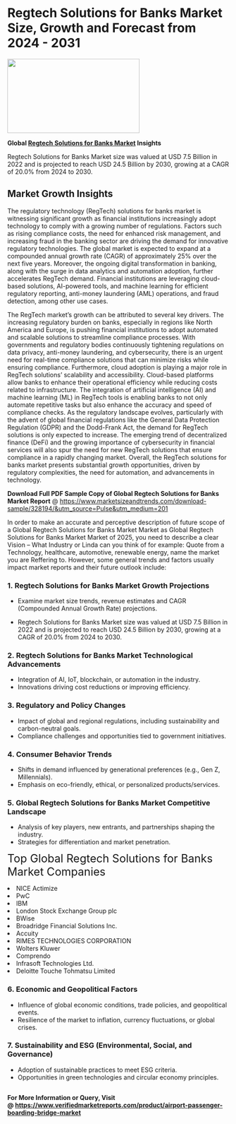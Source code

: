 <H1>Regtech Solutions for Banks Market Size, Growth and Forecast from 2024 - 2031</H1><img class="aligncenter size-medium wp-image-584254" src="https://thirdeyenews.in/wp-content/uploads/2024/09/Global-Market-Research-300x168.jpeg" alt="" width="300" height="168" /><p><strong>Global&nbsp;<a href="https://www.marketsizeandtrends.com/download-sample/328194/&amp;utm_source=Pulse&amp;utm_medium=201">Regtech Solutions for Banks Market</a> Insights</strong></p><p>Regtech Solutions for Banks Market size was valued at USD 7.5 Billion in 2022 and is projected to reach USD 24.5 Billion by 2030, growing at a CAGR of 20.0% from 2024 to 2030.</p><p><h2>Market Growth Insights</h2> <p>The regulatory technology (RegTech) solutions for banks market is witnessing significant growth as financial institutions increasingly adopt technology to comply with a growing number of regulations. Factors such as rising compliance costs, the need for enhanced risk management, and increasing fraud in the banking sector are driving the demand for innovative regulatory technologies. The global market is expected to expand at a compounded annual growth rate (CAGR) of approximately 25% over the next five years. Moreover, the ongoing digital transformation in banking, along with the surge in data analytics and automation adoption, further accelerates RegTech demand. Financial institutions are leveraging cloud-based solutions, AI-powered tools, and machine learning for efficient regulatory reporting, anti-money laundering (AML) operations, and fraud detection, among other use cases.  </p> <p>The RegTech market’s growth can be attributed to several key drivers. The increasing regulatory burden on banks, especially in regions like North America and Europe, is pushing financial institutions to adopt automated and scalable solutions to streamline compliance processes. With governments and regulatory bodies continuously tightening regulations on data privacy, anti-money laundering, and cybersecurity, there is an urgent need for real-time compliance solutions that can minimize risks while ensuring compliance. Furthermore, cloud adoption is playing a major role in RegTech solutions’ scalability and accessibility. Cloud-based platforms allow banks to enhance their operational efficiency while reducing costs related to infrastructure. The integration of artificial intelligence (AI) and machine learning (ML) in RegTech tools is enabling banks to not only automate repetitive tasks but also enhance the accuracy and speed of compliance checks. As the regulatory landscape evolves, particularly with the advent of global financial regulations like the General Data Protection Regulation (GDPR) and the Dodd-Frank Act, the demand for RegTech solutions is only expected to increase. The emerging trend of decentralized finance (DeFi) and the growing importance of cybersecurity in financial services will also spur the need for new RegTech solutions that ensure compliance in a rapidly changing market. Overall, the RegTech solutions for banks market presents substantial growth opportunities, driven by regulatory complexities, the need for automation, and advancements in technology. </p><p><span class=""><strong>Download Full PDF Sample Copy of Global Regtech Solutions for Banks Market Report</strong> @ <a href="https://www.marketsizeandtrends.com/download-sample/328194/&amp;utm_source=Pulse&amp;utm_medium=201" target="_blank">https://www.marketsizeandtrends.com/download-sample/328194/&amp;utm_source=Pulse&amp;utm_medium=201</a></span></p><p>In order to make an accurate and perceptive description of future scope of a Global&nbsp;Regtech Solutions for Banks Market Market as Global&nbsp;Regtech Solutions for Banks Market Market of 2025, you need to describe a clear Vision &ndash; What Industry or Linda can you think of for example: Quote from a Technology, healthcare, automotive, renewable energy, name the market you are Reffering to. However, some general trends and factors usually impact market reports and their future outlook include:</p><h3>1.&nbsp;<strong>Regtech Solutions for Banks Market Growth Projections</strong></h3><ul><li>Examine market size trends, revenue estimates and CAGR (Compounded Annual Growth Rate) projections.</li><li><p>Regtech Solutions for Banks Market size was valued at USD 7.5 Billion in 2022 and is projected to reach USD 24.5 Billion by 2030, growing at a CAGR of 20.0% from 2024 to 2030.</p></li></ul><h3>2.&nbsp;<strong>Regtech Solutions for Banks Market Technological Advancements</strong></h3><ul><li>Integration of AI, IoT, blockchain, or automation in the industry.</li><li>Innovations driving cost reductions or improving efficiency.</li></ul><h3>3.&nbsp;<strong>Regulatory and Policy Changes</strong></h3><ul><li>Impact of global and regional regulations, including sustainability and carbon-neutral goals.</li><li>Compliance challenges and opportunities tied to government initiatives.</li></ul><h3>4.&nbsp;<strong>Consumer Behavior Trends</strong></h3><ul><li>Shifts in demand influenced by generational preferences (e.g., Gen Z, Millennials).</li><li>Emphasis on eco-friendly, ethical, or personalized products/services.</li></ul><h3>5.&nbsp;<strong>Global Regtech Solutions for Banks Market Competitive Landscape</strong></h3><ul><li>Analysis of key players, new entrants, and partnerships shaping the industry.</li><li>Strategies for differentiation and market penetration.</li></ul><p data-pm-slice="1 1 []"><span style="color: inherit; font-family: inherit; font-size: 25px;">Top Global Regtech Solutions for Banks Market Companies</span></p><div class="" data-test-id=""><p><li>NICE Actimize</li><li> PwC</li><li> IBM</li><li> London Stock Exchange Group plc</li><li> BWise</li><li> Broadridge Financial Solutions Inc.</li><li> Accuity</li><li> RIMES TECHNOLOGIES CORPORATION</li><li> Wolters Kluwer</li><li> Comprendo</li><li> Infrasoft Technologies Ltd.</li><li> Deloitte Touche Tohmatsu Limited</li></p></div><h3>6.&nbsp;<strong>Economic and Geopolitical Factors</strong></h3><ul><li>Influence of global economic conditions, trade policies, and geopolitical events.</li><li>Resilience of the market to inflation, currency fluctuations, or global crises.</li></ul><h3>7.&nbsp;<strong>Sustainability and ESG (Environmental, Social, and Governance)</strong></h3><ul><li>Adoption of sustainable practices to meet ESG criteria.</li><li>Opportunities in green technologies and circular economy principles.</li></ul><h2><strong style="font-size: 14px;">For More Information or Query, Visit @&nbsp;</strong><a style="background-color: #ffffff; font-size: 14px;" href="https://www.marketsizeandtrends.com/report/regtech-solutions-for-banks-market/" target="_blank">https://www.verifiedmarketreports.com/product/airport-passenger-boarding-bridge-market</a></h2>